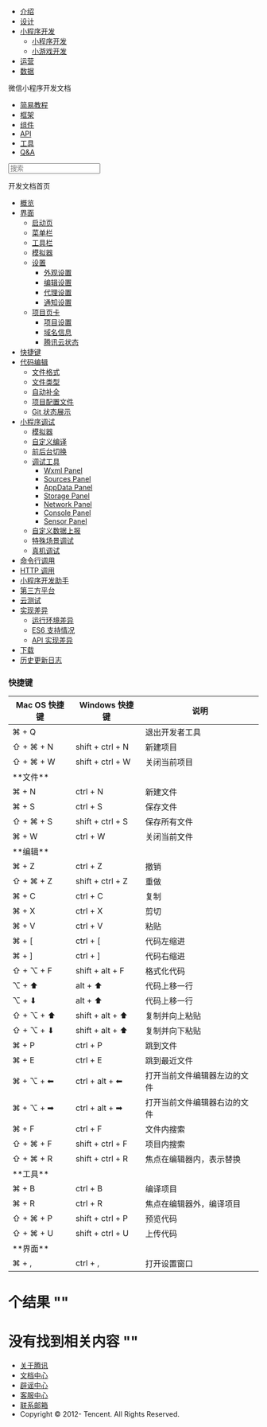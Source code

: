 <div class="book with-summary">

<div class="head">

<div class="head_box">

# [](javascript:; "_('微信公众平台 小程序')")

<div class="header_ctrls">

*   [介绍](https://mp.weixin.qq.com/debug/wxadoc/introduction/index.html)
*   [设计](https://mp.weixin.qq.com/debug/wxadoc/design/index.html)
*   [小程序开发](javascript:;)
    *   [小程序开发](https://mp.weixin.qq.com/debug/wxadoc/dev/index.html)
    *   [小游戏开发](https://mp.weixin.qq.com/debug/wxagame/dev/index.html)
*   [运营](https://mp.weixin.qq.com/debug/wxadoc/product/index.html)
*   [数据](https://mp.weixin.qq.com/debug/wxadoc/analysis/index.html)

</div>

</div>

</div>

<div class="sub_nav_box">

<div class="sub_nav_inner">

<div class="book-summary-opr" id="js-book-summary-opr"><a class="book-summary-btn"></a></div>

<div class="top_sub_nav">

<div class="top_title_wap"><span class="icon_title icon_dev"></span>

微信小程序开发文档

</div>

*   [简易教程](../)
*   [框架](../framework/MINA.html)
*   [组件](../component/)
*   [API](../api/)
*   [工具](devtools.html)
*   [Q&A](../qa.html)

</div>

<div id="book-search-input" role="search">

<form><label for="search-input" class="search-icon" id="js-search-icon"></label><input type="text" id="search-input" name="search-input" placeholder="搜索"> </form>

</div>

</div>

</div>

<div class="book-summary">

<div class="book-summary-home" id="js-summary-home"><a><span class="icon_home_s icon_dev"></span><span class="s_title_2">开发文档首页</span></a></div>

<nav role="navigation">

*   [概览](devtools.html)
*   [界面](page.html)
    *   [启动页](page.html#启动页)
    *   [菜单栏](page.html#菜单栏)
    *   [工具栏](page.html#工具栏)
    *   [模拟器](page.html#模拟器)
    *   [设置](settings.html)
        *   [外观设置](settings.html#外观设置)
        *   [编辑设置](settings.html#编辑设置)
        *   [代理设置](settings.html#代理设置)
        *   [通知设置](settings.html#通知设置)
    *   [项目页卡](project.html)
        *   [项目设置](project.html#项目设置)
        *   [域名信息](project.html#域名信息)
        *   [腾讯云状态](project.html#腾讯云状态)
*   [快捷键](shortcut.html)
*   [代码编辑](edit.html)
    *   [文件格式](edit.html#文件格式)
    *   [文件类型](edit.html#文件支持)
    *   [自动补全](edit.html#自动补全)
    *   [项目配置文件](edit.html#项目配置文件)
    *   [Git 状态展示](edit.html#git-状态展示)
*   [小程序调试](debug.html)
    *   [模拟器](debug.html#模拟器)
    *   [自定义编译](debug.html#自定义编译)
    *   [前后台切换](debug.html#前后台切换)
    *   [调试工具](debug.html#调试工具)
        *   [Wxml Panel](debug.html#wxml-panel)
        *   [Sources Panel](debug.html#sources-panel)
        *   [AppData Panel](debug.html#appdata-panel)
        *   [Storage Panel](debug.html#storage-panel)
        *   [Network Panel](debug.html#network-panel)
        *   [Console Panel](debug.html#console-panel)
        *   [Sensor Panel](debug.html#sensor-panel)
    *   [自定义数据上报](debug.html#自定义数据上报)
    *   [特殊场景调试](different.html)
    *   [真机调试](remote-debug.html)
*   [命令行调用](cli.html)
*   [HTTP 调用](http.html)
*   [小程序开发助手](mydev.html)
*   [第三方平台](ext.html)
*   [云测试](monkey-test.html)
*   [实现差异](details.html)
    *   [运行环境差异](details.html#运行环境差异)
    *   [ES6 支持情况](details.html#客户端es6-api-支持情况)
    *   [API 实现差异](notsupport.html)
*   [下载](download.html)
*   [历史更新日志](uplog.html)

</nav>

</div>

<div class="book-body">

<div class="body-inner">

<div class="page-wrapper" tabindex="-1" role="main">

<div class="page-inner">

<div id="book-search-results">

<div class="search-noresults">

<section class="normal markdown-section">

### 快捷键

<table>

<thead>

<tr>

<th>Mac OS 快捷键</th>

<th>Windows 快捷键</th>

<th>说明</th>

</tr>

</thead>

<tbody>

<tr>

<td>⌘ + Q</td>

<td></td>

<td>退出开发者工具</td>

</tr>

<tr>

<td>⇧ + ⌘ + N</td>

<td>shift + ctrl + N</td>

<td>新建项目</td>

</tr>

<tr>

<td>⇧ + ⌘ + W</td>

<td>shift + ctrl + W</td>

<td>关闭当前项目</td>

</tr>

<tr>

<td>**文件**</td>

<td></td>

<td></td>

</tr>

<tr>

<td>⌘ + N</td>

<td>ctrl + N</td>

<td>新建文件</td>

</tr>

<tr>

<td>⌘ + S</td>

<td>ctrl + S</td>

<td>保存文件</td>

</tr>

<tr>

<td>⇧ + ⌘ + S</td>

<td>shift + ctrl + S</td>

<td>保存所有文件</td>

</tr>

<tr>

<td>⌘ + W</td>

<td>ctrl + W</td>

<td>关闭当前文件</td>

</tr>

<tr>

<td>**编辑**</td>

<td></td>

<td></td>

</tr>

<tr>

<td>⌘ + Z</td>

<td>ctrl + Z</td>

<td>撤销</td>

</tr>

<tr>

<td>⇧ + ⌘ + Z</td>

<td>shift + ctrl + Z</td>

<td>重做</td>

</tr>

<tr>

<td>⌘ + C</td>

<td>ctrl + C</td>

<td>复制</td>

</tr>

<tr>

<td>⌘ + X</td>

<td>ctrl + X</td>

<td>剪切</td>

</tr>

<tr>

<td>⌘ + V</td>

<td>ctrl + V</td>

<td>粘贴</td>

</tr>

<tr>

<td>⌘ + [</td>

<td>ctrl + [</td>

<td>代码左缩进</td>

</tr>

<tr>

<td>⌘ + ]</td>

<td>ctrl + ]</td>

<td>代码右缩进</td>

</tr>

<tr>

<td>⇧ + ⌥ + F</td>

<td>shift + alt + F</td>

<td>格式化代码</td>

</tr>

<tr>

<td>⌥ + ⬆</td>

<td>alt + ⬆</td>

<td>代码上移一行</td>

</tr>

<tr>

<td>⌥ + ⬇</td>

<td>alt + ⬆</td>

<td>代码上移一行</td>

</tr>

<tr>

<td>⇧ + ⌥ + ⬆</td>

<td>shift + alt + ⬆</td>

<td>复制并向上粘贴</td>

</tr>

<tr>

<td>⇧ + ⌥ + ⬇</td>

<td>shift + alt + ⬆</td>

<td>复制并向下粘贴</td>

</tr>

<tr>

<td>⌘ + P</td>

<td>ctrl + P</td>

<td>跳到文件</td>

</tr>

<tr>

<td>⌘ + E</td>

<td>ctrl + E</td>

<td>跳到最近文件</td>

</tr>

<tr>

<td>⌘ + ⌥ + ⬅</td>

<td>ctrl + alt + ⬅</td>

<td>打开当前文件编辑器左边的文件</td>

</tr>

<tr>

<td>⌘ + ⌥ + ➡</td>

<td>ctrl + alt + ➡</td>

<td>打开当前文件编辑器右边的文件</td>

</tr>

<tr>

<td>⌘ + F</td>

<td>ctrl + F</td>

<td>文件内搜索</td>

</tr>

<tr>

<td>⇧ + ⌘ + F</td>

<td>shift + ctrl + F</td>

<td>项目内搜索</td>

</tr>

<tr>

<td>⇧ + ⌘ + R</td>

<td>shift + ctrl + R</td>

<td>焦点在编辑器内，表示替换</td>

</tr>

<tr>

<td>**工具**</td>

<td></td>

<td></td>

</tr>

<tr>

<td>⌘ + B</td>

<td>ctrl + B</td>

<td>编译项目</td>

</tr>

<tr>

<td>⌘ + R</td>

<td>ctrl + R</td>

<td>焦点在编辑器外，编译项目</td>

</tr>

<tr>

<td>⇧ + ⌘ + P</td>

<td>shift + ctrl + P</td>

<td>预览代码</td>

</tr>

<tr>

<td>⇧ + ⌘ + U</td>

<td>shift + ctrl + U</td>

<td>上传代码</td>

</tr>

<tr>

<td>**界面**</td>

<td></td>

<td></td>

</tr>

<tr>

<td>⌘ + ,</td>

<td>ctrl + ,</td>

<td>打开设置窗口</td>

</tr>

</tbody>

</table>

</section>

</div>

<div class="search-results">

<div class="has-results">

# <span class="search-results-count"></span>个结果 "<span class="search-query"></span>"

</div>

<div class="no-results">

# 没有找到相关内容 "<span class="search-query"></span>"

</div>

</div>

</div>

</div>

</div>

<div class="foot" id="footer">

*   [关于腾讯](http://www.tencent.com/zh-cn/index.shtml)
*   [文档中心](https://mp.weixin.qq.com/debug/wxadoc/introduction/index.html?t=1484641676&)
*   [辟谣中心](https://mp.weixin.qq.com/cgi-bin/opshowpage?action=dispelinfo&lang=zh_CN&begin=1&count=9)
*   [客服中心](http://kf.qq.com/faq/120911VrYVrA1509086vyumm.html)
*   [联系邮箱](mailto:weixinmp@qq.com)
*   Copyright © 2012-<span id="s_copyright_year"></span> Tencent. All Rights Reserved.

</div>

</div>

[](project.html#腾讯云状态)[](edit.html)</div>

</div>